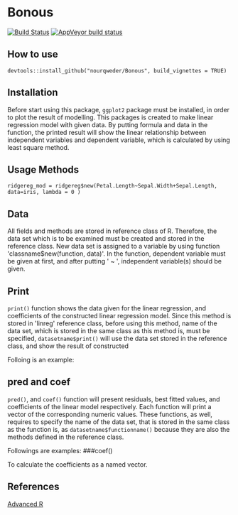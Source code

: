 # Bonous

[![Build Status](https://travis-ci.com/nourqweder/Bonous.svg?branch=master)](https://travis-ci.com/nourqweder/Bonous)  <!-- badges: start -->  [![AppVeyor build status](https://ci.appveyor.com/api/projects/status/github/nourqweder/Bonous?branch=master&svg=true)](https://ci.appveyor.com/project/nourqweder/Bonous)
  <!-- badges: end -->


## How to use
```{r installation, eval = FALSE}
devtools::install_github("nourqweder/Bonous", build_vignettes = TRUE)
```

## Installation 

 Before start using this package, `ggplot2` package must be installed, in order to plot the result of modelling. This packages is created to make linear regression model with given data. By putting formula and data in the function, the printed result will show the linear relationship between independent variables and dependent variable, which is calculated by using least square method.
 
 

## Usage Methods


```{r echo=TRUE, fig.show='hold'}
ridgereg_mod = ridgereg$new(Petal.Length~Sepal.Width+Sepal.Length, data=iris, lambda = 0 )
```



## Data

All fields and methods are stored in reference class of R. Therefore, the data set which is to be examined must be created and stored in the reference class. New data set is assigned to a variable by using function 'classname$new(function, data)'. In the function, dependent variable must be given at first, and after putting ' ~ ', independent variable(s) should be given.


## Print

`print()` function shows the data given for the linear regression, and coefficients of the  constructed linear regression model. Since this method is stored in 'linreg' reference class, before using this method, name of the data set, which is stored in the same class as this method is, must be specified, `datasetname$print()` will use the data set stored in the reference class, and show the result of constructed 

Folloing is an example:



## pred and coef

 `pred()`, and `coef()` function will present residuals, best fitted values, and coefficients of the linear model respectively. Each function will print a vector of the corresponding numeric values. These functions, as well, requires to specify the name of the data set, that is stored in the same class as the function is, as `datasetname$functionname()` because they are also the methods defined in the reference class.
 
 Followings are examples:
###coef() 

To calculate the coefficients as a named vector.





## References 
[Advanced R](http://adv-r.had.co.nz/R5.html)
